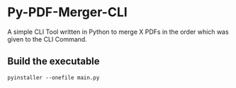 # Py-PDF-Merger-CLI
A simple CLI Tool written in Python to merge X PDFs in the order which was given to the CLI Command.


## Build the executable
```
pyinstaller --onefile main.py
```
